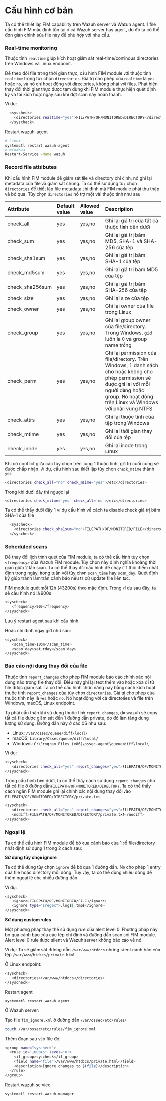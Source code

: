 # Cấu hình cơ bản

Ta có thể thiết lập FIM capability trên Wazuh server và Wazuh agent. 1 file cấu hình FIM mặc định tồn tại ở cả Wazuh server hay agent, do đó ta có thể đơn giản chỉnh sửa file này để phù hợp với nhu cầu.

### Real-time monitoring

Thuộc tính ```realtime``` giúp kích hoạt giám sát real-time/continous directories trên Windows và Linux endpoint.

Để theo dõi file trong thời gian thực, cấu hình FIM module với thuộc tính ```realtime``` trong tùy chọn ```directories```. Giá trị cho phép của ```realtime``` là ```yes``` hoặc ```no```, và nó chỉ hoạt động với directories, không phải với files. Phát hiện thay đổi thời gian thực được tạm dừng khi FIM module thực hiện quét định kỳ và tái kích hoạt ngay sau khi đợt scan này hoàn thành.

Ví dụ:

```sh
  <syscheck>
    <directories realtime="yes">FILEPATH/OF/MONITORED/DIRECTORY</directories>
  </syscheck>
```

Restart wazuh-agent

```sh
# Linux
systemctl restart wazuh-agent
# Windows
Restart-Service -Name wazuh
```

### Record file attributes

Khi cấu hình FIM module để giám sát file và directory chỉ định, nó ghi lại metadata của file và giám sát chúng. Ta có thể sử dụng tùy chọn ```directories``` để thiết lập file metadata chỉ định mà FIM module phải thu thập và bỏ qua. Tùy chọn ```directories``` hỗ trợ một vài thuộc tính như sau

|Attribute|Default value|Allowed value|Description|
|:-|:-|:-|:-|
|check_all|yes|yes,no|Ghi lại giá trị của tất cả thuộc tính bên dưới|
|check_sum|yes|yes,no|Ghi lại giá trị băm MD5, SHA-1 và SHA-256 của tệp|
|check_sha1sum|yes|yes,no|Ghi lại giá trị băm SHA-1 của tệp|
|check_md5sum|yes|yes,no|Ghi lại giá trị băm MD5 của tệp|
|check_sha256sum|yes|yes,no|Ghi lại giá trị băm SHA-256 của tệp|
|check_size|yes|yes,no|Ghi lại size của tệp|
|check_owner|yes|yes,no|Ghi lại owner của file trong Linux|
|check_group|yes|yes,no|Ghi lại group owner của file/directory. Trong Windows, ```gid``` luôn là 0 và group name trống|
|check_perm|yes|yes,no|Ghi lại permission của file/directory. Trên Windows, 1 danh sách cho hoặc không cho phép permission sẽ được ghi lại với mỗi người dùng hoặc group. Nó hoạt động trên Linux và Windows với phân vùng NTFS|
|check_attrs|yes|yes,no|Ghi lại thuộc tính của tệp trong Windows|
|check_mtime|yes|yes,no|Ghi lại thời gian thay đổi của tệp|
|check_inode|yes|yes,no|Ghi lại inode trong Linux|

Khi có conflict giữa các tùy chọn trên cùng 1 thuộc tính, giá trị cuối cùng sẽ được chấp nhận. Ví dụ, cấu hình sau thiết lập tùy chọn ```check_mtime``` thành ```yes```

```sh
<directories check_all="no" check_mtime="yes">/etc</directories>
```

Trong khi dưới đây thì ngược lại

```sh
<directories check_mtime="yes" check_all="no">/etc</directories>
```

Ta có thể thấy dưới đây 1 ví dụ cấu hình về cách ta disable check giá trị băm SHA-1 của file

```sh
  <syscheck>
    <directories check_sha1sum="no">FILEPATH/OF/MONITORED/FILE</directories>
  </syscheck>
```

### Scheduled scans

Để thay đổi lịch trình quét của FIM module, ta có thể cấu hình tùy chọn ```<frequency>``` của Wazuh FIM module. Tùy chọn này định nghĩa khoảng thời gian giữa 2 lần scan. Ta có thể thay đổi cấu hình để chạy ở 1 thời điểm nhất định trong ngày, trong tuần với tùy chọn ```scan_time``` hay ```scan_day```. Quét định kỳ giúp tránh làm tràn cảnh báo nếu ta cứ update file liên tục.

FIM module quét mỗi 12h (43200s) theo mặc định. Trong ví dụ sau đây, ta sẽ cấu hình nó là 900s

```sh
<syscheck>
   <frequency>900</frequency>
</syscheck>
```

Lưu ý restart agent sau khi cấu hình.

Hoặc chỉ định ngày giờ như sau:

```sh
<syscheck>
   <scan_time>10pm</scan_time>
   <scan_day>saturday</scan_day>
</syscheck>
```

### Báo cáo nội dung thay đổi của file

Thuộc tính ```report_changes``` cho phép FIM module báo cáo chính xác nội dung nào trong file thay đổi. Điều này ghi lại text thêm vào hoặc xóa đi từ file được giám sát. Ta có thể cấu hình chức năng này bằng cách kích hoạt thuộc tính ```report_changes``` của tùy chọn ```directories```. Giá trị cho phép của thuộc tính này là ```yes``` hoặc ```no```. Nó hoạt động với cả directories và file trên Windows, macOS, Linux endpoint.

Ta phải cẩn thận khi sử dụng thuộc tính ```report_changes```, do wazuh sẽ copy tất cả file được giám sát đến 1 đường dẫn private, do đó làm tăng dung lượng sử dụng. Đường dẫn này ở các OS như sau:
- Linux: ```/var/ossec/queue/diff/local/```
- macOS: ```Library/Ossec/queue/diff/local/```
- Windows: ```C:\Program Files (x86)\ossec-agent\queue\diff\local\```

Ví dụ:

```sh
<syscheck>
   <directories check_all="yes" report_changes="yes">FILEPATH/OF/MONITORED/FILE</directories>
</syscheck>
```

Trong cấu hình bên dưới, ta có thể thấy cách sử dụng ```report_changes``` cho tất cả file ở đường dẫn```FILEPATH/OF/MONITORED/DIRECTORY```. Ta có thể thấy cách ngăn FIM module ghi lại chính xác nội dung thay đổi vào ```FILEPATH/OF/MONITORED/DIRECTORY/private.txt```.

```sh
<syscheck>
   <directories check_all="yes" report_changes="yes">FILEPATH/OF/MONITORED/DIRECTORY</directories>
   <nodiff>FILEPATH/OF/MONITORED/DIRECTORY/private.txt</nodiff>
</syscheck>
```

### Ngoại lệ

Ta có thể cấu hình FIM module để bỏ qua cảnh báo của 1 số file/directory nhất định sử dụng 1 trong 2 cách sau:

**Sử dụng tùy chọn ignore**

Ta có thể dùng tùy chọn ```ignore``` để bỏ qua 1 đường dẫn. Nó cho phép 1 entry của file hoặc directory mỗi dòng. Tuy vậy, ta có thể dùng nhiều dòng để thêm ngoại lệ cho nhiều đường dẫn.

Ví dụ:

```sh
<syscheck>
   <ignore>FILEPATH/OF/MONITORED/FILE</ignore>
   <ignore type="sregex">.log$|.tmp$</ignore>
</syscheck>
```

**Sử dụng custom rules**

Một phương pháp thay thế sử dụng rule của alert level 0. Phương pháp này bỏ qua cảnh báo của các tệp chỉ định và đường dẫn scan bởi FIM module. Alert level 0 rule được silent và Wazuh server không báo cáo về nó.

Ví dụ: Ta sẽ giám sát đường dẫn ```/var/www/htdocs``` nhưng silent cảnh báo của tệp ```/var/www/htdocs/private.html```

Ở Linux endpoint:

```sh
<syscheck>
   <directories>/var/www/htdocs</directories>
</syscheck>
```

Restart agent

```sh
systemctl restart wazuh-agent
```

Ở Wazuh server:

Tạo file ```fim_ignore.xml``` ở đường dẫn ```/var/ossec/etc/rules/```

```sh
touch /var/ossec/etc/rules/fim_ignore.xml
```

Thêm đoạn sau vào file đó:

```sh
<group name="syscheck">
  <rule id="100345" level="0">
    <if_group>syscheck</if_group>
    <field name="file">/var/www/htdocs/private.html</field>
    <description>Ignore changes to $(file)</description>
  </rule>
</group>
```

Restart wazuh service

```sh
systemctl restart wazuh-manager
```